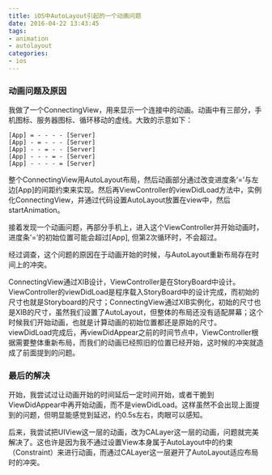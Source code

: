 ```yaml
---
title: iOS中AutoLayout引起的一个动画问题
date: 2016-04-22 13:43:45
tags:
- animation
- autolayout
categories:
- ios
---
```


### 动画问题及原因
我做了一个ConnectingView，用来显示一个连接中的动画。动画中有三部分，手机图标、服务器图标、循环移动的虚线。大致的示意如下：

    [App] = - - - - [Server]
    [App] - = - - - [Server]
    [App] - - = - - [Server]
    [App] - - - = - [Server]
    [App] - - - - = [Server]

整个ConnectingView用AutoLayout布局，然后动画部分通过改变进度条‘=’与左边[App]的间距约束来实现。然后再ViewController的viewDidLoad方法中，实例化ConnectingView，并通过代码设置AutoLayout放置在view中，然后startAnimation。
<!-- more -->

接着发现一个动画问题，再部分手机上，进入这个ViewController并开始动画时，进度条‘=’的初始位置可能会超过[App], 但第2次循环时，不会超过。

经过调查，这个问题的原因在于动画开始的时候，与AutoLayout重新布局存在时间上的冲突。

ConnectingView通过XIB设计，ViewController是在StoryBoard中设计。ViewController的viewDidLoad是程序载入StoryBoard中的设计完成，而初始的尺寸也就是Storyboard的尺寸；ConnectingView通过XIB实例化，初始的尺寸也是XIB的尺寸，虽然我们设置了AutoLayout，但整体的布局还没有适配屏幕；这个时候我们开始动画，也就是计算动画的初始位置都还是原始的尺寸。viewDidLoad完成后，再viewDidAppear之前的时间节点中，ViewController根据需要整体重新布局，而我们的动画已经照旧的位置已经开始，这时候的冲突就造成了前面提到的问题。

### 最后的解决
开始，我尝试过让动画开始的时间延后一定时间开始，或者干脆到ViewDidAppear中再开始动画，而不是viewDidLoad。这样虽然不会出现上面提到的问题，但明显能感觉到延迟，约0.5s左右，肉眼可以感知。

后来，我尝试把UIView这一层的动画，改为CALayer这一层的动画，问题就完美解决了。这也许是因为我不通过设置View本身属于AutoLayout中的约束（Constraint）来进行动画，而通过CALayer这一层避开了AutoLayout适应布局时的冲突。
